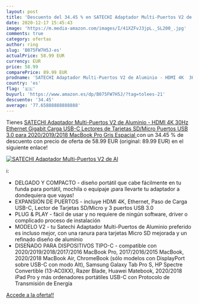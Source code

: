 ```yaml
---
layout: post
title: 'Descuento del 34.45 % en SATECHI Adaptador Multi-Puertos V2 de Al'
date: 2020-12-17 15:45:43
image: 'https://m.media-amazon.com/images/I/41XZFvJ3jpL._SL200_.jpg'
comments: true
category: ofertas
author: ring
slug: 'B075FW7H5J-es'
actualPrice: 58.99 EUR
currency: EUR
price: 58.99
comparePrice: 89.99 EUR
prodname: 'SATECHI Adaptador Multi-Puertos V2 de Aluminio - HDMI 4K  30Hz   Ethernet Gigabit  Carga USB-C  Lectores de Tarjetas SD/Micro  Puertos USB 3.0 para 2020/2019/2018 MacBook Pro  Gris Espacial '
country: 'es'
flag: '🇪🇸'
buyurl: 'https://www.amazon.es/dp/B075FW7H5J/?tag=tolees-21'
descuento: '34.45'
average: '77.65888888888888'
---
```


Tienes [SATECHI Adaptador Multi-Puertos V2 de Aluminio - HDMI 4K  30Hz   Ethernet Gigabit  Carga USB-C  Lectores de Tarjetas SD/Micro  Puertos USB 3.0 para 2020/2019/2018 MacBook Pro  Gris Espacial ](https://www.amazon.es/dp/B075FW7H5J/?tag=tolees-21) con un 34.45 % de descuento con precio de oferta de 58.99 EUR (original: 89.99 EUR) en el siguiente enlace!

[![SATECHI Adaptador Multi-Puertos V2 de Al](https://m.media-amazon.com/images/I/41XZFvJ3jpL._SL200_.jpg)](https://www.amazon.es/dp/B075FW7H5J/?tag=tolees-21)

ℹ️:

- DELGADO Y COMPACTO - diseño portátil que cabe fácilmente en tu funda para portátil, mochila o equipaje ¡para llevarte tu adaptador a dondequiera que vayas!
- EXPANSIÓN DE PUERTOS - incluye HDMI 4K, Ethernet, Paso de Carga USB-C, Lector de Tarjetas SD/Micro y 3 puertos USB 3.0
- PLUG & PLAY - fácil de usar y no requiere de ningún software, driver o complicado proceso de instalación
- MODELO V2 - tu Satechi Adaptador Multi-Puertos de Aluminio preferido es incluso mejor, con una ranura para tarjetas Micro SD mejorada y un refinado diseño de aluminio
- DISEÑADO PARA DISPOSITIVOS TIPO-C - compatible con 2020/2019/2018/2017/2016 MacBook Pro, 2017/2016/2015 MacBook, 2020/2018 MacBook Air, ChromeBook (sólo modelos con DisplayPort sobre USB-C con modo Alt), Samsung Galaxy Tab Pro S, HP Spectre Convertible (13-AC0XX), Razer Blade, Huawei Matebook, 2020/2018 iPad Pro y más ordenadores portátiles USB-C con Protocolo de Transmisión de Energía

[Accede a la oferta!!](https://www.amazon.es/dp/B075FW7H5J/?tag=tolees-21)

